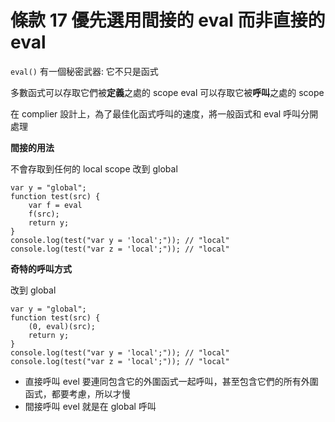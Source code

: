 # 條款 17 優先選用間接的 eval 而非直接的 eval

`eval()` 有一個秘密武器: 它不只是函式

多數函式可以存取它們被**定義**之處的 scope
eval 可以存取它被**呼叫**之處的 scope

在 complier 設計上，為了最佳化函式呼叫的速度，將一般函式和 eval 呼叫分開處理

**間接的用法** 

不會存取到任何的 local scope
改到 global

```javascript=
var y = "global"; 
function test(src) {
    var f = eval
    f(src);
    return y; 
}
console.log(test("var y = 'local';")); // "local"
console.log(test("var z = 'local';")); // "local"
```

**奇特的呼叫方式**

改到 global

```javascript=
var y = "global"; 
function test(src) {
    (0, eval)(src);
    return y; 
}
console.log(test("var y = 'local';")); // "local"
console.log(test("var z = 'local';")); // "local"
```

- 直接呼叫 evel 要連同包含它的外圍函式一起呼叫，甚至包含它們的所有外圍函式，都要考慮，所以才慢
- 間接呼叫 evel 就是在 global 呼叫

